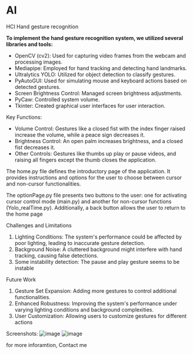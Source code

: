 # AI
HCI Hand gesture recognition

**To implement the hand gesture recognition system, we utilized several libraries and tools:**

- OpenCV (cv2): Used for capturing video frames from the webcam and processing images.
- Mediapipe: Employed for hand tracking and detecting hand landmarks.
- Ultralytics YOLO: Utilized for object detection to classify gestures.
- PyAutoGUI: Used for simulating mouse and keyboard actions based on detected gestures.
- Screen Brightness Control: Managed screen brightness adjustments.
- PyCaw: Controlled system volume.
- Tkinter: Created graphical user interfaces for user interaction.

Key Functions:

- Volume Control: Gestures like a closed fist with the index finger raised increase the volume, while a peace sign decreases it.
- Brightness Control: An open palm increases brightness, and a closed fist decreases it.
- Other Controls: Gestures like thumbs up play or pause videos, and raising all fingers except the thumb closes the application.

The home.py file defines the introductory page of the application. It provides 
instructions and options for the user to choose between cursor and non-cursor 
functionalities.

The optionPage.py file presents two buttons to the user: one for activating cursor 
control mode (main.py) and another for non-cursor functions (Yolo_realTime.py). 
Additionally, a back button allows the user to return to the home page

Challenges and Limitations
1. Lighting Conditions: The system's performance could be affected by poor lighting, leading to inaccurate gesture detection.
2. Background Noise: A cluttered background might interfere with hand tracking, causing false detections.
3. Some instability detection: The pause and play gesture seems to be instable

Future Work
1. Gesture Set Expansion: Adding more gestures to control additional functionalities.
2. Enhanced Robustness: Improving the system's performance under varying lighting conditions and background complexities.
3. User Customization: Allowing users to customize gestures for different actions
   
Screenshots:
![image](https://github.com/Ahmed-hesham332/Hand-Gesture-recognition/assets/68594545/8ab2d576-b66b-45d0-afe1-4aa1547a7501)
![image](https://github.com/Ahmed-hesham332/Hand-Gesture-recognition/assets/68594545/7efd9a6d-3e95-4a1b-8252-e4b46c489cbf)

for more inforamtion, Contact me 
